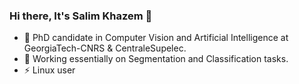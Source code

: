 ### Hi there, It's Salim Khazem 👋

- 🔭 PhD candidate in Computer Vision and Artificial Intelligence at GeorgiaTech-CNRS & CentraleSupelec.
- 🌱 Working essentially on Segmentation and Classification tasks. 
- ⚡ Linux user 
<!--
**salimkhazem/salimkhazem** is a ✨ _special_ ✨ repository because its `README.md` (this file) appears on your GitHub profile.

Here are some ideas to get you started:

- 🔭 I’m currently working on ...
- 🌱 I’m currently learning ...
- 👯 I’m looking to collaborate on ...
- 🤔 I’m looking for help with ...
- 💬 Ask me about ...
- 📫 How to reach me: ...
- 😄 Pronouns: ...
- ⚡ Fun fact: ...
-->
